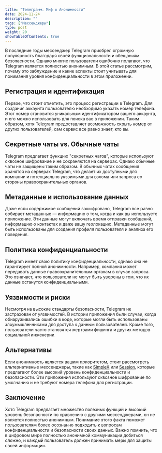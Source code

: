 ```yaml
---
title: "Телеграмм: Миф о Анонимности"
date: 2024-11-24
description: ""
tags: ["Мессенджеры"]
type: post
weight: 20
showTableOfContents: true
---
```

В последние годы мессенджер Telegram приобрел огромную популярность благодаря своей функциональности и обещаниям безопасности. Однако многие пользователи ошибочно полагают, что Telegram является полностью анонимным. В этой статье рассмотрим, почему это заблуждение и какие аспекты стоит учитывать для понимания уровня конфиденциальности в этом приложении.

## Регистрация и идентификация
Первое, что стоит отметить, это процесс регистрации в Telegram. Для создания аккаунта пользователю необходимо указать номер телефона. Этот номер становится уникальным идентификатором вашего аккаунта, и его можно использовать для поиска вас в приложении. Таким образом, хотя Telegram предоставляет возможность скрыть номер от других пользователей, сам сервис все равно знает, кто вы.

## Секретные чаты vs. Обычные чаты
Telegram предлагает функцию "секретных чатов", которые используют сквозное шифрование и не сохраняются на серверах. Однако обычные чаты не защищены таким образом. В обычных чатах сообщения хранятся на серверах Telegram, что делает их доступными для компании и потенциально уязвимыми для взлома или запроса со стороны правоохранительных органов.

## Метаданные и использование данных
Даже если содержимое сообщений зашифровано, Telegram все равно собирает метаданные — информацию о том, когда и как вы используете приложение. Эти данные могут включать время отправки сообщений, информацию о контактах и даже вашу геолокацию. Метаданные могут быть использованы для создания профиля пользователя и анализа его поведения.

## Политика конфиденциальности
Telegram имеет свою политику конфиденциальности, однако она не гарантирует полной анонимности. Например, компания может передавать данные правоохранительным органам в случае запроса. Это означает, что пользователи не могут быть уверены в том, что их данные останутся конфиденциальными.

## Уязвимости и риски
Несмотря на высокие стандарты безопасности, Telegram не застрахован от уязвимостей. В истории приложения были случаи, когда обнаруживались ошибки в коде, которые могли быть использованы злоумышленниками для доступа к данным пользователей. Кроме того, пользователи часто становятся жертвами фишинга и других методов социальной инженерии.

## Альтернативы
Если анонимность является вашим приоритетом, стоит рассмотреть альтернативные мессенджеры, такие как [SimpleX](https://simplex.chat/ru/) или [Session](https://getsession.org/), которые предлагают более высокий уровень конфиденциальности и безопасности. Эти приложения используют сквозное шифрование по умолчанию и не требуют номера телефона для регистрации.

## Заключение
Хотя Telegram предлагает множество полезных функций и высокий уровень безопасности по сравнению с другими мессенджерами, он не является полностью анонимным. Понимание этого факта поможет пользователям более осознанно подходить к вопросам конфиденциальности и безопасности своих данных. Важно помнить, что в цифровом мире полностью анонимной коммуникации добиться сложно, и каждый пользователь должен принимать меры для защиты своей информации.